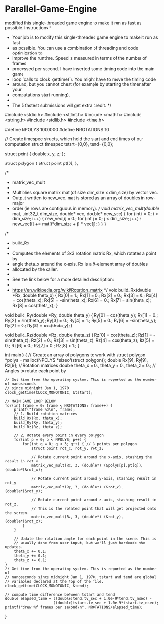 # Parallel-Game-Engine
modified this single-threaded game engine to make it run as fast  as possible.
Instructions
 *
 * Your job is to modify this single-threaded game engine to make it run as fast
 * as possible. You can use a combination of threading and code optimization to
 * improve the runtime. Speed is measured in terms of the number of frames
 * processed per second. I have inserted some timing code into the main game
 * loop (calls to clock_gettime()). You might have to move the timing code
 * around, but you cannot cheat (for example by starting the timer after your
 * computations start running).
 *
 * The 5 fastest submissions will get extra credit.
 */

#include <stdio.h>
#include <stdint.h>
#include <math.h>
#include <string.h>
#include <stdlib.h>
#include <time.h>

#define NPOLYS 1000000
#define NROTATIONS 10

// Create timespec structs, which hold the start and end times of our computation
struct timespec tstart={0,0}, tend={0,0};

struct point {
  double x, y, z;
};

struct polygon {
  struct point pt[3];
};


/*
 * matrix_vec_mult
 *
 * Multiplies square matrix mat (of size dim_size x dim_size) by vector vec.
 * Output written to new_vec. mat is stored as an array of doubles in row-major
 * order (ie rows are contiguous in memory).
 */
void matrix_vec_mult(double* mat, uint32_t dim_size, double* vec, double* new_vec) {
    for (int i = 0; i < dim_size; i++) {
        new_vec[i] = 0.;
        for (int j = 0; j < dim_size; j++) {
            new_vec[i] += mat[i*dim_size + j] * vec[j];
        }
    }
}

/*
 * build_Rx
 *
 * Computes the elements of 3x3 rotation matrix Rx, which rotates a point by
 * angle theta_x around the x-axis. Rx is a 9-element array of doubles
 * allocated by the caller.
 *
 * See the link below for a more detailed description:
 *
 * https://en.wikipedia.org/wiki/Rotation_matrix
 */
void build_Rx(double *Rx, double theta_x) {
    Rx[0] = 1.;
    Rx[1] = 0.;
    Rx[2] = 0.;
    Rx[3] = 0.;
    Rx[4] = cos(theta_x);
    Rx[5] = -sin(theta_x);
    Rx[6] = 0.;
    Rx[7] = sin(theta_x);
    Rx[8] = cos(theta_x);
}

void build_Ry(double *Ry, double theta_y) {
    Ry[0] = cos(theta_y);
    Ry[1] = 0.;
    Ry[2] = sin(theta_y);
    Ry[3] = 0.;
    Ry[4] = 1.;
    Ry[5] = 0.;
    Ry[6] = -sin(theta_y);
    Ry[7] = 0.;
    Ry[8] = cos(theta_y);
}

void build_Rz(double *Rz, double theta_z) {
    Rz[0] = cos(theta_z);
    Rz[1] = -sin(theta_z);
    Rz[2] = 0.;
    Rz[3] = sin(theta_z);
    Rz[4] = cos(theta_z);
    Rz[5] = 0.;
    Rz[6] = 0.;
    Rz[7] = 0.;
    Rz[8] = 1.;
}

int main() {
    // Create an array of polygons to work with
    struct polygon *polys = malloc(NPOLYS *sizeof(struct polygon));
    double Rx[9], Ry[9], Rz[9]; // Rotation matrices
    double theta_x = 0., theta_y = 0., theta_z = 0.; // Angles to rotate each point by

    // Get time from the operating system. This is reported as the number of nanoseconds
    // since midnight Jan 1, 1970
    clock_gettime(CLOCK_MONOTONIC, &tstart);

    // MAIN GAME LOOP BELOW
    for(int frame = 0; frame < NROTATIONS; frame++) {
        printf("frame %d\n", frame);
        // 1. Build rotation matrices
        build_Rx(Rx, theta_x);
        build_Ry(Ry, theta_y);
        build_Rz(Rz, theta_z);

        // 2. Rotate every point in every polygon
        for(int p = 0; p < NPOLYS; p++) {
            for(int q = 0; q < 3; q++) { // 3 points per polygon
                struct point rot_x, rot_y, rot_z;

                // Rotate current point around the x-axis, stashing the result in rot_x
                matrix_vec_mult(Rx, 3, (double*) (&polys[p].pt[q]), (double*)&rot_x);

                // Rotate current point around y-axis, stashing result in rot_y
                matrix_vec_mult(Ry, 3, (double*) (&rot_x), (double*)&rot_y);

                // Rotate current point around z-axis, stashing result in rot_z.
                // This is the rotated point that will get projected onto the screen.
                matrix_vec_mult(Rz, 3, (double*) (&rot_y), (double*)&rot_z);
            }
        }

        // Update the rotation angle for each point in the scene. This is
        // usually done from user input, but we'll just hardcode the updates.
        theta_x += 0.1;
        theta_y += 0.1;
        theta_z += 0.1;
    }
    // Get time from the operating system. This is reported as the number of
    // nanoseconds since midnight Jan 1, 1970. tstart and tend are global
    // variables declared at the top of the file.
    clock_gettime(CLOCK_MONOTONIC, &tend);

    // compute time difference between tstart and tend
    double elapsed_time = ((double)tend.tv_sec + 1.0e-9*tend.tv_nsec) - 
                          ((double)tstart.tv_sec + 1.0e-9*tstart.tv_nsec);
    printf("drew %f frames per second\n", NROTATIONS/elapsed_time);
}
